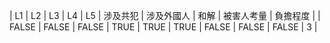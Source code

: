 | L1 | L2 | L3 | L4 | L5 | 涉及共犯 | 涉及外國人 | 和解 | 被害人考量 | 負擔程度 |
| FALSE | FALSE | FALSE | TRUE | TRUE | TRUE | FALSE | FALSE | FALSE | 3 |